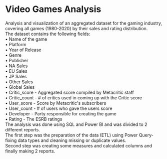# Video Games Analysis
Analysis and visualization of an aggregated dataset for the gaming industry, <br />
covering all games (1980-2020) by their sales and rating distribution. <br />
The dataset contains the following fields: <br />
•	Name of the game <br />
•	Platform <br />
•	Year of Release <br />
•	Genre <br />
•	Publisher <br />
•	NA Sales <br />
•	EU Sales <br />
•	JP Sales <br />
•	Other Sales <br />
•	Global Sales <br />
•	Critic_score - Aggregated score compiled by Metacritic staff <br />
•	Critic_count - # of critics used in coming up with the Critic score <br />
•	User_score - Score by Metacritic's subscribers <br />
•	User_count - # of users who gave the users score <br />
•	Developer - Party responsible for creating the game <br />
•	Rating - The ESRB ratings <br />
The analysis was done using SQL and Power BI and was divided to 2 different reports. <br />
The first step was the preparation of the data (ETL) using Power Query-fixing data types and cleaning missing or duplicate values. <br />
Second step was creating some measures and calculated columns and finally making 2 reports. 
 
